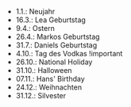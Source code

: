 - 1.1.: Neujahr
- 16.3.: Lea Geburtstag
- 9.4.: Ostern
- 26.4.: Markos Geburtstag
- 31.7.: Daniels Geburtstag
- 4.10.: Tag des Vodkas !important
- 26.10.: National Holiday
- 31.10.: Halloween
- 07.11.: Hans' Birthday
- 24.12.: Weihnachten
- 31.12.: Silvester

